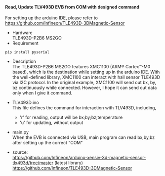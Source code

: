 #### Read, Update TLV493D EVB from COM with designed command 
For setting up the arduino IDE, please refer to https://github.com/Infineon/TLE493D-3DMagnetic-Sensor
- Hardware\
  TLE493D-P2B6 MS2GO
- Requirement
```
pip install pyserial
```
- Description\
  The TLE493D-P2B6 MS2GO features XMC1100 (ARM® Cortex™-M0 based), which is the destination while setting up in the arduino IDE.
  With the well-defined library, XMC1100 can interact with hall sensor TLE493D via I2C protocol.
  In the original example, XMC1100 will send out bx, by, bz continuously while connected.
  However, I hope it can send out data only when I give it command.
  
- TLV493D.ino\
  This file defines the command for interaction with TLV493D, including,
  - 'r' for reading, output will be bx;by;bz;temperature
  - 'u' for updating, without output
    
 - main.py\
   When the EVB is connected via USB, main program can read bx,by,bz after setting up the correct "COM"

 - source:\
   https://github.com/Infineon/arduino-xensiv-3d-magnetic-sensor-tlx493d/tree/master  (latest library)
   https://github.com/Infineon/TLE493D-3DMagnetic-Sensor
